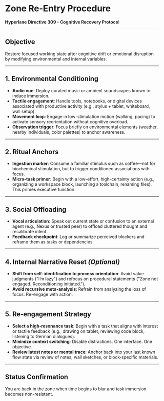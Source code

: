 # Zone Re-Entry Procedure  
**Hyperlane Directive 309 – Cognitive Recovery Protocol**

---

## Objective  
Restore focused working state after cognitive drift or emotional disruption by modifying environmental and internal variables.

---

## 1. Environmental Conditioning  
- **Audio cue**: Deploy curated music or ambient soundscapes known to induce immersion.  
- **Tactile engagement**: Handle tools, notebooks, or digital devices associated with productive activity (e.g., stylus + tablet, whiteboard, wall setup).  
- **Movement loop**: Engage in low-stimulation motion (walking, pacing) to activate sensory reorientation without cognitive overload.  
- **Observation trigger**: Focus briefly on environmental elements (weather, nearby individuals, color palettes) to anchor awareness.

---

## 2. Ritual Anchors  
- **Ingestion marker**: Consume a familiar stimulus such as coffee—not for biochemical stimulation, but to trigger conditioned associations with focus.  
- **Micro-task primer**: Begin with a low-effort, high-certainty action (e.g., organizing a workspace block, launching a toolchain, renaming files). This primes executive function.

---

## 3. Social Offloading 
- **Vocal articulation**: Speak out current state or confusion to an external agent (e.g., Nexus or trusted peer) to offload cluttered thought and recalibrate intent.  
- **Feedback checkpoint**: Log or summarize perceived blockers and reframe them as tasks or dependencies.

---

## 4. Internal Narrative Reset *(Optional)* 
- **Shift from self-identification to process orientation**: Avoid value judgments ("I’m lazy") and refocus on procedural statements ("Zone not engaged. Reconditioning initiated.").  
- **Avoid recursive meta-analysis**: Refrain from analyzing the loss of focus. Re-engage with action.

---

## 5. Re-engagement Strategy  
- **Select a high-resonance task**: Begin with a task that aligns with interest or tactile feedback (e.g., drawing on tablet, reviewing code block, listening to German dialogues).  
- **Minimize context switching**: Disable distractions. One interface. One objective.  
- **Review latest notes or mental trace**: Anchor back into your last known flow state via review of notes, wall sketches, or block-specific materials.

---

## Status Confirmation  
You are back in the zone when time begins to blur and task immersion becomes non-resistant.

